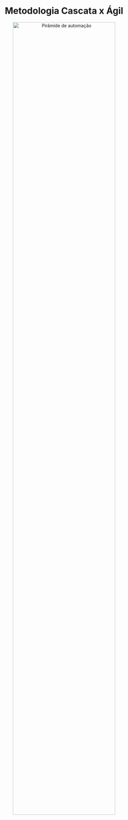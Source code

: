 <h1 align="center"> Metodologia Cascata x Ágil</h1>

<p align="center">
  <img alt="Pirâmide de automação" src="https://user-images.githubusercontent.com/85380530/229327141-71ef39ba-0c2e-42f0-a512-e7f8632e0a62.png" width="80%">
</p>


